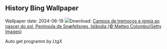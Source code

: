 ## History Bing Wallpaper
Wallpaper date: 2024-06-19
![](https://www.bing.com/th?id=OHR.LupinIceland_PT-BR2281677682_UHD.jpg&w=1000)Download: [Campos de tremoços e igreja ao nascer do sol, Península de Snæfellsnes, Islândia (© Matteo Colombo/Getty Images)](https://www.bing.com/th?id=OHR.LupinIceland_PT-BR2281677682_UHD.jpg)

Auto get programm by LtgX
